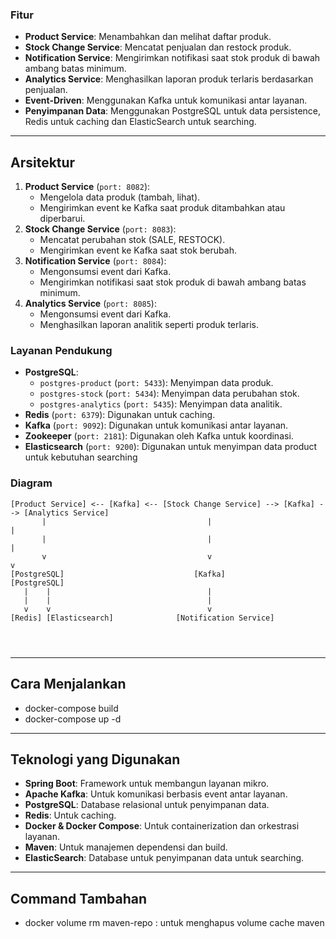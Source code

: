 ### Fitur
- **Product Service**: Menambahkan dan melihat daftar produk.
- **Stock Change Service**: Mencatat penjualan dan restock produk.
- **Notification Service**: Mengirimkan notifikasi saat stok produk di bawah ambang batas minimum.
- **Analytics Service**: Menghasilkan laporan produk terlaris berdasarkan penjualan.
- **Event-Driven**: Menggunakan Kafka untuk komunikasi antar layanan.
- **Penyimpanan Data**: Menggunakan PostgreSQL untuk data persistence, Redis untuk caching dan ElasticSearch untuk searching.

---

## Arsitektur
1. **Product Service** (`port: 8082`):
   - Mengelola data produk (tambah, lihat).
   - Mengirimkan event ke Kafka saat produk ditambahkan atau diperbarui.
2. **Stock Change Service** (`port: 8083`):
   - Mencatat perubahan stok (SALE, RESTOCK).
   - Mengirimkan event ke Kafka saat stok berubah.
3. **Notification Service** (`port: 8084`):
   - Mengonsumsi event dari Kafka.
   - Mengirimkan notifikasi saat stok produk di bawah ambang batas minimum.
4. **Analytics Service** (`port: 8085`):
   - Mengonsumsi event dari Kafka.
   - Menghasilkan laporan analitik seperti produk terlaris.

### Layanan Pendukung
- **PostgreSQL**:
  - `postgres-product` (`port: 5433`): Menyimpan data produk.
  - `postgres-stock` (`port: 5434`): Menyimpan data perubahan stok.
  - `postgres-analytics` (`port: 5435`): Menyimpan data analitik.
- **Redis** (`port: 6379`): Digunakan untuk caching.
- **Kafka** (`port: 9092`): Digunakan untuk komunikasi antar layanan.
- **Zookeeper** (`port: 2181`): Digunakan oleh Kafka untuk koordinasi.
- **Elasticsearch** (`port: 9200`): Digunakan untuk menyimpan data product untuk kebutuhan searching

### Diagram
```
[Product Service] <-- [Kafka] <-- [Stock Change Service] --> [Kafka] --> [Analytics Service]
       |                                    |                                      |
       |                                    |                                      |
       v                                    v                                      v
[PostgreSQL]                             [Kafka]                               [PostgreSQL]
   |    |                                   |
   |    |                                   |
   v    v                                   v
[Redis] [Elasticsearch]              [Notification Service]
                                           
                                           
                                    
```

---


## Cara Menjalankan

- docker-compose build
- docker-compose up -d

---

## Teknologi yang Digunakan

- **Spring Boot**: Framework untuk membangun layanan mikro.
- **Apache Kafka**: Untuk komunikasi berbasis event antar layanan.
- **PostgreSQL**: Database relasional untuk penyimpanan data.
- **Redis**: Untuk caching.
- **Docker & Docker Compose**: Untuk containerization dan orkestrasi layanan.
- **Maven**: Untuk manajemen dependensi dan build.
- **ElasticSearch**: Database untuk penyimpanan data untuk searching.
---

## Command Tambahan
- docker volume rm maven-repo : untuk menghapus volume cache maven
